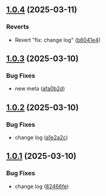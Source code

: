 ## [1.0.4](https://github.com/KhanhTQ-hub/com.ktgame.config.core/compare/v1.0.3...v1.0.4) (2025-03-11)


### Reverts

* Revert "fix: change log" ([b6041e4](https://github.com/KhanhTQ-hub/com.ktgame.config.core/commit/b6041e4d750ac3a5416fce5abb1945af8404790d))

## [1.0.3](https://github.com/KhanhTQ-hub/com.ktgame.config.core/compare/v1.0.2...v1.0.3) (2025-03-10)


### Bug Fixes

* new meta ([afa0b2d](https://github.com/KhanhTQ-hub/com.ktgame.config.core/commit/afa0b2de8202c7148bf81e0cf2128f0004326a75))

## [1.0.2](https://github.com/KhanhTQ-hub/com.ktgame.config.core/compare/v1.0.1...v1.0.2) (2025-03-10)


### Bug Fixes

* change log ([a1e2a2c](https://github.com/KhanhTQ-hub/com.ktgame.config.core/commit/a1e2a2c3a0cd2697422c030b81c0823af4101dea))

## [1.0.1](https://github.com/KhanhTQ-hub/com.ktgame.config.core/compare/v1.0.0...v1.0.1) (2025-03-10)


### Bug Fixes

* change log ([82466fe](https://github.com/KhanhTQ-hub/com.ktgame.config.core/commit/82466fe173e50403285ede410d88fe9f6643b90f))
